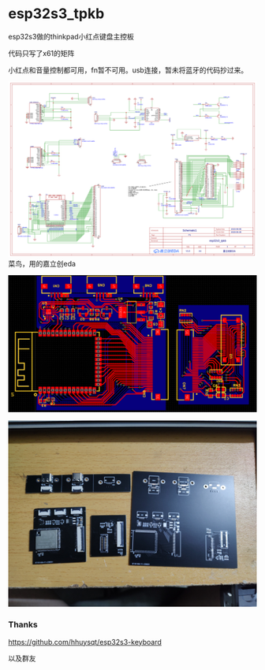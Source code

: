 # esp32s3_tpkb
esp32s3做的thinkpad小红点键盘主控板

代码只写了x61的矩阵

小红点和音量控制都可用，fn暂不可用。usb连接，暂未将蓝牙的代码抄过来。

![Schematic](https://github.com/xing2387/esp32s3_tpkb/blob/master/pcb/SCH_Schematic1_1-P1_2023-06-08.png)
菜鸟，用的嘉立创eda


![PCB](https://github.com/xing2387/esp32s3_tpkb/blob/master/pcb/Screenshot%20from%202023-06-08%2022-58-46.png)

![实物](https://github.com/xing2387/esp32s3_tpkb/blob/master/pcb/IMG_20230608_232050498.jpg)

### Thanks

https://github.com/hhuysqt/esp32s3-keyboard

以及群友


